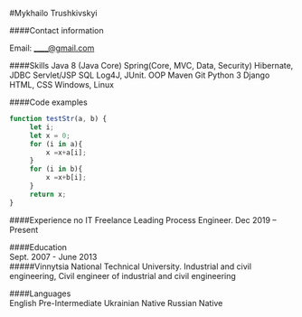 #Mykhailo Trushkivskyi

####Contact information 

Email: ____@gmail.com 

####Skills
Java 8 (Java Core)
Spring(Core, MVC, Data, Security)
Hibernate, JDBC
Servlet/JSP
SQL
Log4J, JUnit.
OOP
Maven
Git
Python 3
Django
HTML, CSS
Windows, Linux

####Code examples 
````javascript
function testStr(a, b) {
     let i;
     let x = 0;
     for (i in a){
         x =x+a[i];
     }
     for (i in b){
         x =x+b[i];
     }
     return x;
}
````
####Experience no IT
Freelance
Leading Process Engineer.
Dec 2019 – Present

####Education	
Sept. 2007 - June 2013	
#####Vinnytsia National Technical University.
Industrial and civil engineering, Civil engineer of industrial and civil engineering

####Languages	
English 	Pre-Intermediate
Ukrainian 	Native
Russian 	Native

